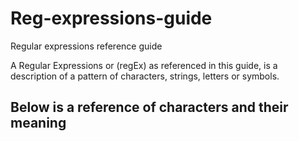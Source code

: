 # Reg-expressions-guide
Regular expressions reference guide

A Regular Expressions or (regEx) as referenced in this guide, is a description of a pattern of characters, strings, letters or symbols.

## Below is a reference of characters and their meaning
